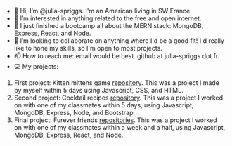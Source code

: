 - 👋 Hi, I’m @julia-spriggs. I'm an American living in SW France.
- 👀 I’m interested in anything related to the free and open internet.
- 🌱 I just finished a bootcamp all about the MERN stack: MongoDB, Express, React, and Node.
- 💞️ I’m looking to collaborate on anything where I'd be a good fit! I'd really like to hone my skills, so I'm open to most projects.
- 📫 How to reach me: email would be best. github at julia-spriggs dot fr.
- 💻 My projects:
1. First project: Kitten mittens game [repository](https://github.com/julia-spriggs/kitten-mittens-game). This was a project I made by myself within 5 days using Javascript, CSS, and HTML.
2. Second project: Cocktail recipes [repository](https://github.com/Cocktail-recipes/cocktail-recipes). This was a project I worked on with one of my classmates within 5 days, using Javascript, MongoDB, Express, Node, and Bootstrap.
3. Final project: Furever friends [repositories](https://github.com/orgs/project3-ironhack/repositories). This was a project I worked on with one of my classmates within a week and a half, using Javascript, MongoDB, Express, React, and Node.
